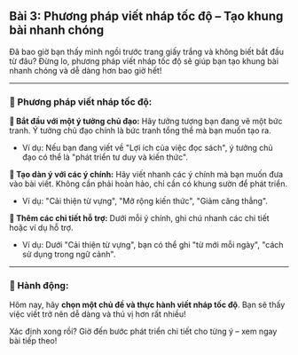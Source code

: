 ## Bài 3: Phương pháp viết nháp tốc độ – Tạo khung bài nhanh chóng

Đã bao giờ bạn thấy mình ngồi trước trang giấy trắng và không biết bắt đầu từ đâu? Đừng lo, phương pháp viết nháp tốc độ sẽ giúp bạn tạo khung bài nhanh chóng và dễ dàng hơn bao giờ hết!

---

### 📌 Phương pháp viết nháp tốc độ:

**🔹 Bắt đầu với một ý tưởng chủ đạo:**
Hãy tưởng tượng bạn đang vẽ một bức tranh. Ý tưởng chủ đạo chính là bức tranh tổng thể mà bạn muốn tạo ra.  
- Ví dụ: Nếu bạn đang viết về "Lợi ích của việc đọc sách", ý tưởng chủ đạo có thể là "phát triển tư duy và kiến thức".  

**🔹 Tạo dàn ý với các ý chính:**
Hãy viết nhanh các ý chính mà bạn muốn đưa vào bài viết. Không cần phải hoàn hảo, chỉ cần có khung sườn để phát triển.  
- Ví dụ: "Cải thiện từ vựng", "Mở rộng kiến thức", "Giảm căng thẳng".  

**🔹 Thêm các chi tiết hỗ trợ:**
Dưới mỗi ý chính, ghi chú nhanh các chi tiết hoặc ví dụ hỗ trợ.  
- Ví dụ: Dưới "Cải thiện từ vựng", bạn có thể ghi "từ mới mỗi ngày", "cách sử dụng trong ngữ cảnh".  

---

### 🚀 Hành động:

Hôm nay, hãy **chọn một chủ đề và thực hành viết nháp tốc độ**. Bạn sẽ thấy việc viết trở nên dễ dàng và thú vị hơn rất nhiều!

Xác định xong rồi? Giờ đến bước phát triển chi tiết cho từng ý – xem ngay bài tiếp theo!